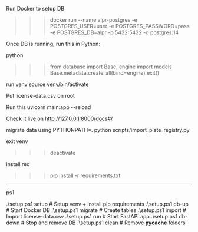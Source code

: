 Run Docker to setup DB

>>> docker run --name alpr-postgres -e POSTGRES_USER=user -e POSTGRES_PASSWORD=pass -e POSTGRES_DB=alpr -p 5432:5432 -d postgres:14


Once DB is running, run this in Python:

python
>>> from database import Base, engine
>>> import models
>>> Base.metadata.create_all(bind=engine)
>>> exit()

run venv
source venv/bin/activate

Put license-data.csv on root

Run this
uvicorn main:app --reload

Check it live on
http://127.0.0.1:8000/docs#/

migrate data using
PYTHONPATH=. python scripts/import_plate_registry.py

exit venv
>>> deactivate

install req
>>>pip install -r requirements.txt

---
ps1

.\setup.ps1 setup       # Setup venv + install pip requirements
.\setup.ps1 db-up       # Start Docker DB
.\setup.ps1 migrate     # Create tables
.\setup.ps1 import      # Import license-data.csv
.\setup.ps1 run         # Start FastAPI app
.\setup.ps1 db-down     # Stop and remove DB
.\setup.ps1 clean       # Remove __pycache__ folders
